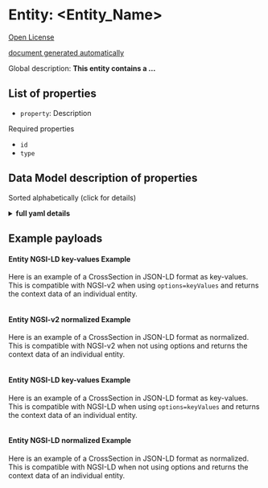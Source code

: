 Entity: <Entity_Name>  
====================
  

[Open License](https://github.com/smart-data-models//dataModel.OpenChannelManagement/blob/master/Basin/LICENSE.md)  

[document generated automatically](https://docs.google.com/presentation/d/e/2PACX-1vTs-Ng5dIAwkg91oTTUdt8ua7woBXhPnwavZ0FxgR8BsAI_Ek3C5q97Nd94HS8KhP-r_quD4H0fgyt3/pub?start=false&loop=false&delayms=3000#slide=id.gb715ace035_0_60)  

Global description: **This entity contains a ...**  


## List of properties  


- `property`: Description


Required properties  
- `id`  
- `type`  

## Data Model description of properties  

Sorted alphabetically (click for details)  
<details><summary><strong>full yaml details</strong></summary>    

```yaml  
Entity:    
  description: ''    
  properties:    

```  
</details>    

## Example payloads    

#### Entity NGSI-LD key-values Example    

Here is an example of a CrossSection in JSON-LD format as key-values. This is compatible with NGSI-v2 when  using `options=keyValues` and returns the context data of an individual entity.  

```json  


```  

#### Entity NGSI-v2 normalized Example    

Here is an example of a CrossSection in JSON-LD format as normalized. This is compatible with NGSI-v2 when not using options and returns the context data of an individual entity.  

```json  


```  

#### Entity NGSI-LD key-values Example    

Here is an example of a CrossSection in JSON-LD format as key-values. This is compatible with NGSI-LD when  using `options=keyValues` and returns the context data of an individual entity.  

```json  


```  

#### Entity NGSI-LD normalized Example    

Here is an example of a CrossSection in JSON-LD format as normalized. This is compatible with NGSI-LD when not using options and returns the context data of an individual entity.  

```json  


```  
